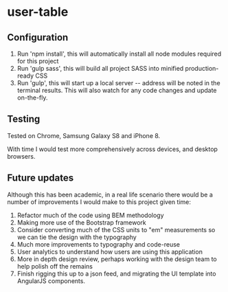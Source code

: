 # user-table

## Configuration

1. Run 'npm install', this will automatically install all node modules required for this project
2. Run 'gulp sass', this will build all project SASS into minified production-ready CSS
3. Run 'gulp', this will start up a local server -- address will be noted in the terminal results. This will also watch for any code changes and update on-the-fly.

## Testing

Tested on Chrome, Samsung Galaxy S8 and iPhone 8.

With time I would test more comprehensively across devices, and desktop browsers.

## Future updates

Although this has been academic, in a real life scenario there would be a number of improvements I would make to this project given time:

1. Refactor much of the code using BEM methodology
2. Making more use of the Bootstrap framework
3. Consider converting much of the CSS units to "em" measurements so we can tie the design with the typography
4. Much more improvements to typography and code-reuse
5. User analytics to understand how users are using this application
6. More in depth design review, perhaps working with the design team to help polish off the remains
7. Finish rigging this up to a json feed, and migrating the UI template into AngularJS components.
